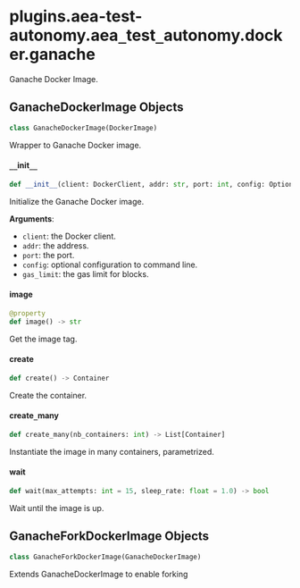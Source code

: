 <a id="plugins.aea-test-autonomy.aea_test_autonomy.docker.ganache"></a>

# plugins.aea-test-autonomy.aea`_`test`_`autonomy.docker.ganache

Ganache Docker Image.

<a id="plugins.aea-test-autonomy.aea_test_autonomy.docker.ganache.GanacheDockerImage"></a>

## GanacheDockerImage Objects

```python
class GanacheDockerImage(DockerImage)
```

Wrapper to Ganache Docker image.

<a id="plugins.aea-test-autonomy.aea_test_autonomy.docker.ganache.GanacheDockerImage.__init__"></a>

#### `__`init`__`

```python
def __init__(client: DockerClient, addr: str, port: int, config: Optional[Dict] = None, gas_limit: str = "0x9184e72a000")
```

Initialize the Ganache Docker image.

**Arguments**:

- `client`: the Docker client.
- `addr`: the address.
- `port`: the port.
- `config`: optional configuration to command line.
- `gas_limit`: the gas limit for blocks.

<a id="plugins.aea-test-autonomy.aea_test_autonomy.docker.ganache.GanacheDockerImage.image"></a>

#### image

```python
@property
def image() -> str
```

Get the image tag.

<a id="plugins.aea-test-autonomy.aea_test_autonomy.docker.ganache.GanacheDockerImage.create"></a>

#### create

```python
def create() -> Container
```

Create the container.

<a id="plugins.aea-test-autonomy.aea_test_autonomy.docker.ganache.GanacheDockerImage.create_many"></a>

#### create`_`many

```python
def create_many(nb_containers: int) -> List[Container]
```

Instantiate the image in many containers, parametrized.

<a id="plugins.aea-test-autonomy.aea_test_autonomy.docker.ganache.GanacheDockerImage.wait"></a>

#### wait

```python
def wait(max_attempts: int = 15, sleep_rate: float = 1.0) -> bool
```

Wait until the image is up.

<a id="plugins.aea-test-autonomy.aea_test_autonomy.docker.ganache.GanacheForkDockerImage"></a>

## GanacheForkDockerImage Objects

```python
class GanacheForkDockerImage(GanacheDockerImage)
```

Extends GanacheDockerImage to enable forking

